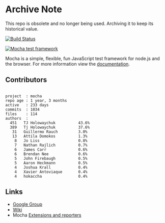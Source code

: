 # Archive Note
This repo is obsolete and no longer being used. Archiving it to keep its historical value.
 
 [![Build Status](https://secure.travis-ci.org/visionmedia/mocha.png)](http://travis-ci.org/visionmedia/mocha)

  [![Mocha test framework](http://f.cl.ly/items/3l1k0n2A1U3M1I1L210p/Screen%20Shot%202012-02-24%20at%202.21.43%20PM.png)](http://visionmedia.github.com/mocha)

  Mocha is a simple, flexible, fun JavaScript test framework for node.js and the browser. For more information view the [documentation](http://visionmedia.github.com/mocha).

## Contributors

```

project  : mocha
repo age : 1 year, 3 months
active   : 233 days
commits  : 1034
files    : 114
authors  :
  451	TJ Holowaychuk          43.6%
  389	Tj Holowaychuk          37.6%
   31	Guillermo Rauch         3.0%
   13	Attila Domokos          1.3%
    8	Jo Liss                 0.8%
    7	Nathan Rajlich          0.7%
    6	James Carr              0.6%
    6	Brendan Nee             0.6%
    5	John Firebaugh          0.5%
    5	Aaron Heckmann          0.5%
    4	Joshua Krall            0.4%
    4	Xavier Antoviaque       0.4%
    4	hokaccha                0.4%
```

## Links

  - [Google Group](http://groups.google.com/group/mochajs)
  - [Wiki](https://github.com/visionmedia/mocha/wiki)
  - Mocha [Extensions and reporters](https://github.com/visionmedia/mocha/wiki)
